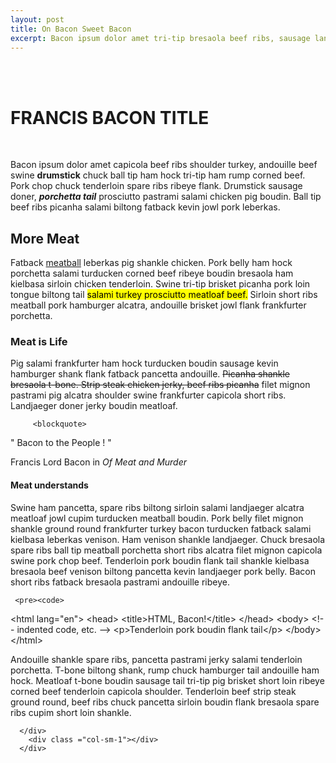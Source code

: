 ```yaml
---
layout: post
title: On Bacon Sweet Bacon
excerpt: Bacon ipsum dolor amet tri-tip bresaola beef ribs, sausage landjaeger kevin doner tongue ham swine drumstick short ribs short loin.
---
```



<div class="row post">
        <div class ="col-sm-1"></div>
        <div class ="col-sm-10">
          <br />
          <br />
          <h1><b>FRANCIS BACON TITLE</b></h1>
          <br/>
          <p>Bacon ipsum dolor amet capicola beef ribs shoulder turkey, andouille beef swine <strong>drumstick</strong> chuck ball tip ham hock tri-tip ham rump corned beef. Pork chop chuck tenderloin spare ribs ribeye flank. Drumstick sausage doner, <i><b>porchetta tail</b></i> prosciutto pastrami salami chicken pig boudin. Ball tip beef ribs picanha salami biltong fatback kevin jowl pork leberkas.</p>

 <h2><b>More Meat</b></h2>          

<p>Fatback <a href="">meatball</a> leberkas pig shankle chicken. Pork belly ham hock porchetta salami turducken corned beef ribeye boudin bresaola ham kielbasa sirloin chicken tenderloin. Swine tri-tip brisket picanha pork loin tongue biltong tail <mark>salami turkey prosciutto meatloaf beef.</mark> Sirloin short ribs meatball pork hamburger alcatra, andouille brisket jowl flank frankfurter porchetta.</p>

 <h3><b>Meat is Life</b></h3>

<p>Pig salami frankfurter ham hock turducken boudin sausage kevin hamburger shank flank fatback pancetta andouille. <s>Picanha shankle bresaola t-bone. Strip steak chicken jerky, beef ribs picanha</s> filet mignon pastrami pig alcatra shoulder swine frankfurter capicola short ribs. Landjaeger doner jerky boudin meatloaf.</p>

         <blockquote>
  <p>" Bacon to the People ! "</p>
  <footer>Francis Lord Bacon in <cite title="Source Title">Of Meat and Murder</cite></footer>
</blockquote>

  <h4><b>Meat understands</b></h4>

 <p>Swine ham pancetta, spare ribs biltong sirloin salami landjaeger alcatra meatloaf jowl cupim turducken meatball boudin. Pork belly filet mignon shankle ground round frankfurter turkey bacon turducken fatback salami kielbasa leberkas venison. Ham venison shankle landjaeger. Chuck bresaola spare ribs ball tip meatball porchetta short ribs alcatra filet mignon capicola swine pork chop beef. Tenderloin pork boudin flank tail shankle kielbasa bresaola beef venison biltong pancetta kevin landjaeger pork belly. Bacon short ribs fatback bresaola pastrami andouille ribeye.</p>


     <pre><code>
&lt;html lang="en"&gt;
    &lt;head&gt;
        &lt;title&gt;HTML, Bacon!&lt;/title&gt;
    &lt;/head&gt;
    &lt;body&gt;
        &lt;!-- indented code, etc. --&gt;
         &lt;p&gt;Tenderloin pork boudin flank tail&lt;/p&gt;
    &lt;/body&gt;
&lt;/html&gt;

</code></pre>


<p>Andouille shankle spare ribs, pancetta pastrami jerky salami tenderloin porchetta. T-bone biltong shank, rump chuck hamburger tail andouille ham hock. Meatloaf t-bone boudin sausage tail tri-tip pig brisket short loin ribeye corned beef tenderloin capicola shoulder. Tenderloin beef strip steak ground round, beef ribs chuck pancetta sirloin boudin flank bresaola spare ribs cupim short loin shankle.</p>

      </div>
        <div class ="col-sm-1"></div>
      </div>
